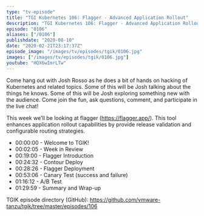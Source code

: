 ```yaml
---
type: "tv-episode"
title: "TGI Kubernetes 106: Flagger - Advanced Application Rollout"
description: "TGI Kubernetes 106: Flagger - Advanced Application Rollout"
episode: "0106"
aliases: ["/0106"]
publishdate: "2020-08-10"
date: "2020-02-21T23:17:37Z"
episode_image: "/images/tv/episodes/tgik/0106.jpg"
images: ["/images/tv/episodes/tgik/0106.jpg"]
youtube: "HQX6wImrLTw"
---
```


Come hang out with Josh Rosso as he does a bit of hands on hacking of Kubernetes and related topics. Some of this will be Josh talking about the things he knows. Some of this will be Josh exploring something new with the audience. Come join the fun, ask questions, comment, and participate in the live chat!

This week we&#39;ll be looking at flagger (https://flagger.app/). This tool enhances application rollout capabilities by provide release validation and configurable routing strategies.

- 00:00:00 - Welcome to TGIK!
- 00:02:05 - Week in Review
- 00:19:00 - Flagger Introduction
- 00:24:32 - Contour Deploy
- 00:28:26 - Flagger Deployment
- 00:53:06 - Canary Test (success and failure)
- 01:16:12 - A/B Test
- 01:29:59 - Summary and Wrap-up


TGIK episode directory (GitHub): https://github.com/vmware-tanzu/tgik/tree/master/episodes/106

